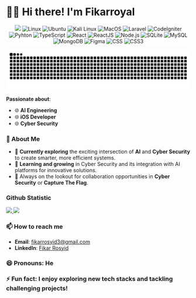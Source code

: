 # 👋🏼 Hi there! I'm **Fikarroyal**

<div align="center">
  <img src="https://user-images.githubusercontent.com/22107794/139580686-887df369-edb8-4bc8-b607-4fbf6d7e4866.gif">

  <img src="https://img.shields.io/badge/Linux-FCC624?style=for-the-badge&logo=linux&logoColor=black" alt="Linux" />
  <img src="https://img.shields.io/badge/Ubuntu-E95420?style=for-the-badge&logo=ubuntu&logoColor=white" alt="Ubuntu" />
   <img src="https://img.shields.io/badge/-Kali%20Linux-%23557C94?style=for-the-badge&logo=kalilinux&logoColor=black" alt="Kali Linux" />
  <img src="https://img.shields.io/badge/MacOS-f0f0f0?logo=apple&logoColor=black&style=for-the-badge" alt="MacOS" />
  <img src="https://img.shields.io/badge/Laravel-v10-FF2D20?style=for-the-badge&logo=laravel&logoColor=white" alt="Laravel" />
  <img src="https://img.shields.io/badge/codeigniter-EF4223?style=for-the-badge&logo=codeigniter&logoColor=white" alt="CodeIgniter" />
  <img src="https://img.shields.io/badge/python-3670A0?style=for-the-badge&logo=python&logoColor=ffdd54" alt="Pyhton" />
  <img src="https://img.shields.io/badge/TypeScript-3178C6?style=for-the-badge&logo=typescript&logoColor=white" alt="TypeScript" />
  <img src="https://shields.io/badge/react-black?logo=react&style=for-the-badge" alt="React" />
  <img src="https://img.shields.io/badge/-ReactJs-61DAFB?logo=react&logoColor=white&style=for-the-badge" alt="ReactJS" />
  <img src="https://img.shields.io/badge/node.js-339933?style=for-the-badge&logo=Node.js&logoColor=white" alt="Node.js" />
  <img src="https://img.shields.io/badge/SQL-003B57?style=for-the-badge&labelColor=black&logo=sqlite&logoColor=white" alt="SQLite" />
  <img src="https://img.shields.io/badge/MySQL-4479A1?style=for-the-badge&logo=mysql&logoColor=white" alt="MySQL" />
  <img src="https://img.shields.io/badge/-MongoDB-13aa52?style=for-the-badge&logo=mongodb&logoColor=white" alt="MongoDB" />
  <img src="https://img.shields.io/badge/Figma-F24E1E?style=for-the-badge&logo=figma&logoColor=white" alt="Figma" />
   <img src="https://img.shields.io/badge/CSS-239120?&style=for-the-badge&logo=css3&logoColor=white" alt="CSS" />
  <img src="https://img.shields.io/badge/CSS3-1572B6?style=for-the-badge&logo=css3&logoColor=white" alt="CSS3" />


![snake gif](https://github.com/anharsaja/anharsaja/blob/output/github-contribution-grid-snake-dark.svg)
</div>

**Passionate about**:  
- 🌐 **AI Engineering**
- 🌐 **iOS Developer**
- 🌐 **Cyber Security**

### 🚀 About Me
- 🔭 **Currently exploring** the exciting intersection of **AI** and **Cyber Security** to create smarter, more efficient systems.  
- 🌱 **Learning and growing** in Cyber Security and its integration with AI platforms for innovative solutions.  
- 💼 Always on the lookout for collaboration opportunities in **Cyber Security** or **Capture The Flag**.

### Github Statistic
<p align="left">
<a href="https://github.com/Fikarroyal">
  <img height="180em" src="https://github-readme-stats-eight-theta.vercel.app/api?username=Fikarroyal&show_icons=true&theme=algolia&include_all_commits=true&count_private=true"/>
  <img height="180em" src="https://github-readme-stats-eight-theta.vercel.app/api/top-langs/?username=Fikarroyal&layout=compact&langs_count=8&theme=algolia"/>
</a>
</p>

### 📫 How to reach me
- **Email**: [fikarrosyid3@gmail.com](mailto:fikarrosyid3@gmail.com)  
- **LinkedIn**: [Fikar Rosyid](https://www.linkedin.com/in/fikarrosyid/)

### 😄 Pronouns: He 
### ⚡ Fun fact: I enjoy exploring new tech stacks and tackling challenging projects!


